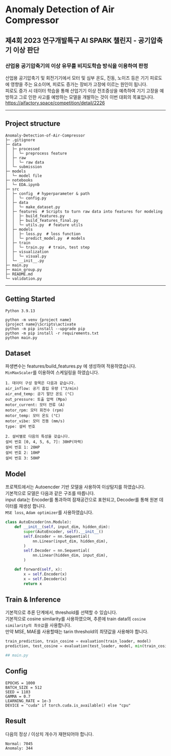 # Anomaly Detection of Air Compressor

## 제4회 2023 연구개발특구 AI SPARK 챌린지 - 공기압축기 이상 판단

### 산업용 공기압축기의 이상 유무를 비지도학습 방식을 이용하여 판정  
산업용 공기압축기 및 회전기기에서 모터 및 심부 온도, 진동, 노이즈 등은 기기 피로도에 영향을 주는 요소이며, 피로도 증가는 장비가 고장에 이르는 원인이 됩니다.  
피로도 증가 시 데이터 학습을 통해 산업기기 이상 전조증상을 예측하여 기기 고장을 예방하고 그로 인한 사고를 예방하는 모델을 개발하는 것이 이번 대회의 목표입니다.  
https://aifactory.space/competition/detail/2226

---

## Project structure
```
Anomaly-Detection-of-Air-Compressor
├─ .gitignore
├─ data  
│  ├─ processed
│  │  └─ preprocess feature
│  ├─ raw
│  │  └─ raw data
│  └─ submission
├─ models
│  └─ model file
├─ notebooks
│  └─ EDA.ipynb
├─ src
│  ├─ config  # hyperparameter & path
│  │  └─ config.py  
│  ├─ data  
│  │  └─ make_dataset.py
│  ├─ features  # Scripts to turn raw data into features for modeling
│  │  ├─ build_features.py  
│  │  ├─ build_features_final.py
│  │  └─ utils.py  # feature utils
│  ├─ models  
│  │  ├─ loss.py  # loss function
│  │  └─ predict_model.py  # models
│  ├─ train
│  │  └─ train.py  # train, test step
│  ├─ visualization
│  │  └─ visual.py 
│  └─ __init__.py
├─ main.py  
├─ main_group.py 
├─ README.md
└─ validation.py
```
---

##  Getting Started <a name = "getting_started"></a>
`Python 3.9.13` 
```
python -m venv {project name}
{project name}\Scripts\activate
python -m pip install --upgrade pip
python -m pip install -r requirements.txt
python main.py
```

## Dataset
파생변수는 features/build_features.py 에 생성하여 적용하였습니다.  
`MinMaxScaler`를 이용하여 스케일링을 하였습니다.  
```
1. 데이터 구성 항목은 다음과 같습니다.
air_inflow: 공기 흡입 유량 (^3/min)
air_end_temp: 공기 말단 온도 (°C)
out_pressure: 토출 압력 (Mpa)
motor_current: 모터 전류 (A)
motor_rpm: 모터 회전수 (rpm)
motor_temp: 모터 온도 (°C)
motor_vibe: 모터 진동 (mm/s)
type: 설비 번호

2. 설비별로 다음의 특성을 갖습니다.
설비 번호 [0, 4, 5, 6, 7]: 30HP(마력)
설비 번호 1: 20HP
설비 번호 2: 10HP
설비 번호 3: 50HP
```


## Model 
프로젝트에서는 Autoencder 기반 모델을 사용하여 이상탐지를 하였습니다.  
기본적으로 모델은 다음과 같은 구조를 따릅니다.  
input data는 Encoder를 통과하여 잠재공간으로 표현되고, Decoder를 통해 원본 데이터를 재생성 합니다.  
`MSE loss`, `Adam optimizer`를 사용하였습니다.
```python
class AutoEncoder(nn.Module):
    def __init__(self, input_dim, hidden_dim):
        super(AutoEncoder, self).__init__()
        self.Encoder = nn.Sequential(
            nn.Linear(input_dim, hidden_dim),
        )
        self.Decoder = nn.Sequential(
            nn.Linear(hidden_dim, input_dim),
        )

    def forward(self, x):
        x = self.Encoder(x)
        x = self.Decoder(x)
        return x
```

## Train & Inference
기본적으로 
추론 단계에서, threshold를 선택할 수 있습니다.  
기본적으로 cosine similarity를  사용하였으며, 추론에 train data의 `cosine similarity의 최솟값`을 사용합니다.  
만약 MSE, MAE를 사용할때는 tarin threshold의 최댓값을 사용해야 합니다.


```python
train_prediction, train_cosine = evaluation(train_loader, model)
prediction, test_cosine = evaluation(test_loader, model, min(train_cosine))

## main.py 
```

## Config
```
EPOCHS = 1000
BATCH_SIZE = 512
SEED = 1103
GAMMA = 0.7
LEARNING_RATE = 1e-3
DEVICE = "cuda" if torch.cuda.is_available() else "cpu"
```


## Result
다음의 정상 / 이상치 개수가 재현되어야 합니다.  
```
Normal: 7045  
Anomaly: 344
```
